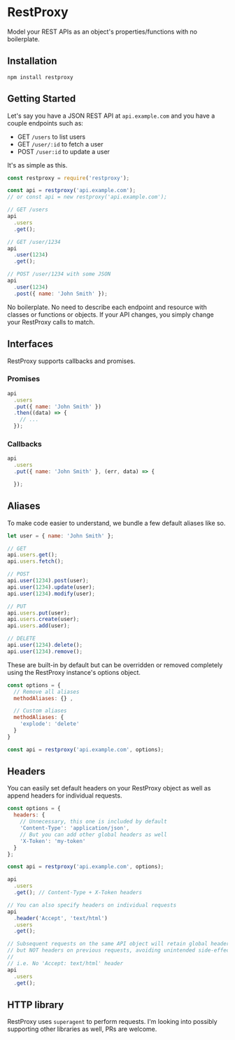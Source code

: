 # RestProxy
Model your REST APIs as an object's properties/functions with no boilerplate.

## Installation
`npm install restproxy`

## Getting Started
Let's say you have a JSON REST API at `api.example.com` and you have a couple
endpoints such as:
- GET `/users` to list users
- GET `/user/:id` to fetch a user
- POST `/user:id` to update a user

It's as simple as this.
```JavaScript
const restproxy = require('restproxy');

const api = restproxy('api.example.com');
// or const api = new restproxy('api.example.com');

// GET /users
api
  .users
  .get();

// GET /user/1234
api
  .user(1234)
  .get();

// POST /user/1234 with some JSON
api
  .user(1234)
  .post({ name: 'John Smith' });
```

No boilerplate. No need to describe each endpoint and resource with classes
or functions or objects. If your API changes, you simply change your RestProxy
calls to match.

## Interfaces
RestProxy supports callbacks and promises.

### Promises
```JavaScript
api
  .users
  .put({ name: 'John Smith' })
  .then((data) => {
    // ...
  });
```

### Callbacks
```JavaScript
api
  .users
  .put({ name: 'John Smith' }, (err, data) => {

  });
```

## Aliases
To make code easier to understand, we bundle a few default aliases like so.

``` JavaScript
let user = { name: 'John Smith' };

// GET
api.users.get();
api.users.fetch();

// POST
api.user(1234).post(user);
api.user(1234).update(user);
api.user(1234).modify(user);

// PUT
api.users.put(user);
api.users.create(user);
api.users.add(user);

// DELETE
api.user(1234).delete();
api.user(1234).remove();
```

These are built-in by default but can be overridden or removed completely using
the RestProxy instance's options object.

``` JavaScript
const options = {
  // Remove all aliases
  methodAliases: {} ,

  // Custom aliases
  methodAliases: {
    'explode': 'delete'
  }
}

const api = restproxy('api.example.com', options);
```

## Headers
You can easily set default headers on your RestProxy object as well as append
headers for individual requests.

```JavaScript
const options = {
  headers: {
    // Unnecessary, this one is included by default
    'Content-Type': 'application/json',
    // But you can add other global headers as well
    'X-Token': 'my-token'
  }
};

const api = restproxy('api.example.com', options);

api
  .users
  .get(); // Content-Type + X-Token headers

// You can also specify headers on individual requests
api
  .header('Accept', 'text/html')
  .users
  .get();

// Subsequent requests on the same API object will retain global headers
// but NOT headers on previous requests, avoiding unintended side-effects.
//
// i.e. No 'Accept: text/html' header
api
  .users
  .get();
```

## HTTP library
RestProxy uses `superagent` to perform requests. I'm looking into possibly
supporting other libraries as well, PRs are welcome.
